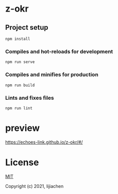 # z-okr

## Project setup

```
npm install
```

### Compiles and hot-reloads for development

```
npm run serve
```

### Compiles and minifies for production

```
npm run build
```

### Lints and fixes files

```
npm run lint
```

# preview
<https://echoes-link.github.io/z-okr/#/>

# License

[MIT](https://opensource.org/licenses/MIT)

Copyright (c) 2021, lijiachen

